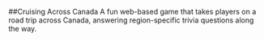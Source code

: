 ##Cruising Across Canada
A fun web-based game that takes players on a road trip across Canada, answering region-specific trivia questions along the way.
